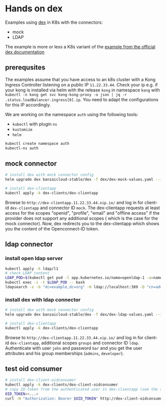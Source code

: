 # Hands on dex

Examples using [dex](https://dexidp.io) in K8s with the connectors:

- mock
- LDAP

The example is more or less a K8s variant of the [example from the official dex documentation](https://dexidp.io/docs/connectors/ldap/#getting-started)

## prerequsites

The examples assume that you have access to an k8s cluster with a Kong Ingress Controller listening on a public IP `11.22.33.44`. Check your ip e.g. if your kong is installed via helm with the release `kong` in namespace `kong` with `kubectl -n kong get svc kong-kong-proxy -o json | jq -r .status.loadBalancer.ingress[0].ip`. You need to adapt the configurations for this IP accordingly.

We are working on the namespace `auth` using the following tools:

- `kubectl` with plugin `ns`
- `kustomize`
- `helm`

```bash
kubectl create namespace auth
kubectl-ns auth
```

## mock connector

```bash
# install dex with mock connector config
helm upgrade dex banzaicloud-stable/dex -f dex/dex-mock-values.yaml --install

# install dex-clientapp
kubectl apply -k dex-clients/dex-clientapp
```

Browse to `http://dex-clientapp.11.22.33.44.xip.io/` and log in for client-id `dex-clientapp` and connector ID `mock`.
The dex-clientapp requests at least access for the scopes "openid", "profile", "email" and "offline access" if the provider does not support any additional scopes ( which is the case for the mock connector). Now, dex redirects you to the dex-clientapp which shows you the content of the Openconnect-ID token.


## ldap connector


### install open ldap server

```bash
kubectl apply -k ldap/l1
# check LDAP content
LDAP_POD=$(kubectl get pod -l app.kubernetes.io/name=openldap-1 -o=name | head -1)
kubectl exec -i -t $LDAP_POD -- bash
ldapsearch -x -b "dc=example,dc=org" -H ldap://localhost:389 -D "cn=admin,dc=example,dc=org" -w admin
```

### install dex with ldap connector

```bash
# install dex with mock connector config
helm upgrade dex banzaicloud-stable/dex -f dex/dex-ldap-values.yaml --install

# install dex-clientapp
kubectl apply -k dex-clients/dex-clientapp
```

Browse to `http://dex-clientapp.11.22.33.44.xip.io/` and log in for client-id `dex-clientapp`, additional scopes `groups` and connector ID `ldap`. Authenticate with  user `john` and password `bar` and you get the user attributes and his group memberships (`admins`, `developer`).

## test oid consumer

```bash
# install dex-client-oidconsumer
kubectl apply -k dex-clients/dex-client-oidconsumer
# copy ID-Token from the authenticated user in dex-clientapp (see the step above)
OID_TOKEN=<...>
curl -H "Authorization: Bearer $OID_TOKEN" http://dex-client-oidconsumer.11.22.33.44.xip.io

```